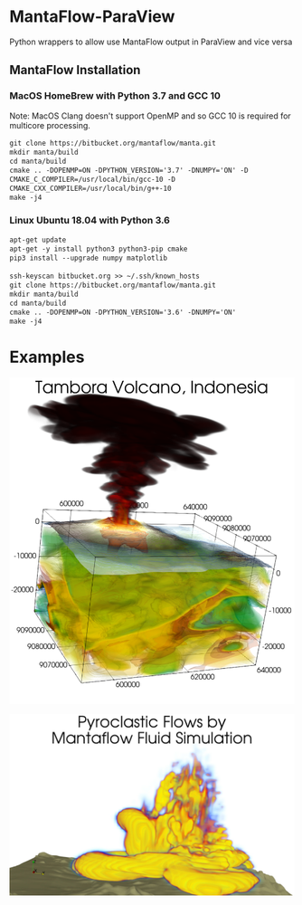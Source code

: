 # MantaFlow-ParaView

Python wrappers to allow use MantaFlow output in ParaView and vice versa

## MantaFlow Installation

### MacOS HomeBrew with Python 3.7 and GCC 10

Note: MacOS Clang doesn't support OpenMP and so GCC 10 is required for multicore processing.

```
git clone https://bitbucket.org/mantaflow/manta.git
mkdir manta/build
cd manta/build
cmake .. -DOPENMP=ON -DPYTHON_VERSION='3.7' -DNUMPY='ON' -D CMAKE_C_COMPILER=/usr/local/bin/gcc-10 -D CMAKE_CXX_COMPILER=/usr/local/bin/g++-10
make -j4
```

### Linux Ubuntu 18.04 with Python 3.6

```
apt-get update
apt-get -y install python3 python3-pip cmake
pip3 install --upgrade numpy matplotlib

ssh-keyscan bitbucket.org >> ~/.ssh/known_hosts
git clone https://bitbucket.org/mantaflow/manta.git
mkdir manta/build
cd manta/build
cmake .. -DOPENMP=ON -DPYTHON_VERSION='3.6' -DNUMPY='ON'
make -j4
```


# Examples

![Tambora Volcano Plume Simulation](Tambora%20Volcano%20Plume%20Simulation.png)

![Pyroclastic Flow Model](plume_adaptDt/plume_adaptDt.jpeg)
